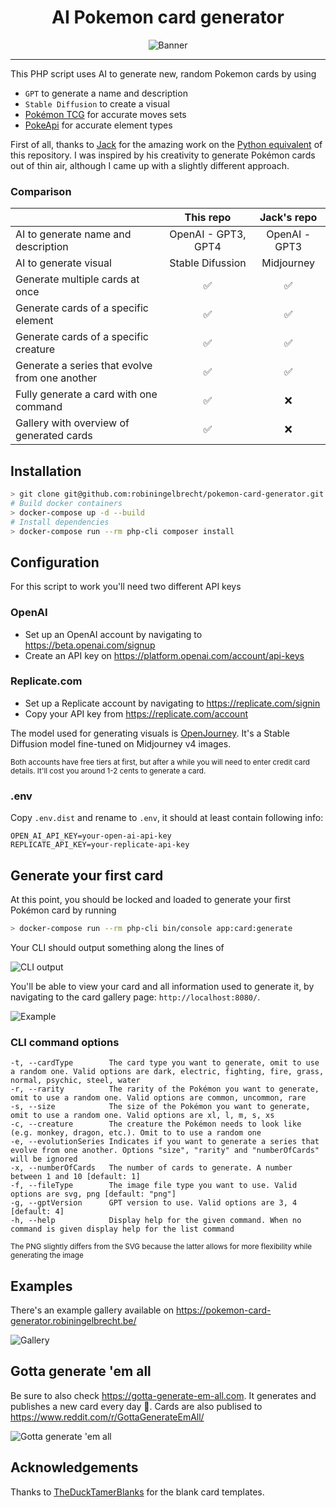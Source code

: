 <h1 align="center">AI Pokemon card generator</h1>

<p align="center">
  <img src="https://github.com/robiningelbrecht/pokemon-card-generator/raw/master/readme/banner.png" alt="Banner">
</p>

---

This PHP script uses AI to generate new, random Pokemon cards by using 
 - `GPT` to generate a name and description
 - `Stable Diffusion` to create a visual
 - [Pokémon TCG](https://github.com/PokemonTCG/pokemon-tcg-data) for accurate moves sets
 - [PokeApi](https://pokeapi.co/) for accurate element types

First of all, thanks to [Jack](https://github.com/pixegami) for the amazing work 
on the [Python equivalent](https://github.com/pixegami/pokemon-card-generator) of
this repository. I was inspired by his creativity to generate Pokémon cards out of thin air, 
although I came up with a slightly different approach.

### Comparison

|                                                |     This repo    | Jack's repo |
|------------------------------------------------|:-------------------:|:-------------:|
| AI to generate name and description            | OpenAI - GPT3, GPT4 | OpenAI - GPT3 |
| AI to generate visual                          | Stable Difussion    |  Midjourney   |
| Generate multiple cards at once                |         ✅          |      ✅        |
| Generate cards of a specific element           |         ✅          |      ✅        |
| Generate cards of a specific creature          |         ✅          |      ✅        |
| Generate a series that evolve from one another |         ✅          |      ✅        |
| Fully generate a card with one command         |         ✅          |      ❌        |
| Gallery with overview of generated cards       |         ✅          |      ❌        |

## Installation

```bash
> git clone git@github.com:robiningelbrecht/pokemon-card-generator.git
# Build docker containers
> docker-compose up -d --build
# Install dependencies
> docker-compose run --rm php-cli composer install
```

## Configuration

For this script to work you'll need two different API keys

### OpenAI

* Set up an OpenAI account by navigating to https://beta.openai.com/signup
* Create an API key on https://platform.openai.com/account/api-keys

### Replicate.com

* Set up a Replicate account by navigating to https://replicate.com/signin
* Copy your API key from https://replicate.com/account

The model used for generating visuals is [OpenJourney](https://replicate.com/prompthero/openjourney).
It's a Stable Diffusion model fine-tuned on Midjourney v4 images.

<sub>Both accounts have free tiers at first, but after a while you will need to enter
credit card details. It'll cost you around 1-2 cents to generate a card.</sub>

### .env

Copy `.env.dist` and rename to `.env`, it should at least contain following info:

```dotenv
OPEN_AI_API_KEY=your-open-ai-api-key
REPLICATE_API_KEY=your-replicate-api-key
```

## Generate your first card

At this point, you should be locked and loaded to generate your first Pokémon card by running

```bash
> docker-compose run --rm php-cli bin/console app:card:generate
```

Your CLI should output something along the lines of

<img src="https://github.com/robiningelbrecht/pokemon-card-generator/raw/master/readme/cli-output.png" alt="CLI output">

You'll be able to view your card and all information used to generate it, 
by navigating to the card gallery page: `http://localhost:8080/`.

<img src="https://github.com/robiningelbrecht/pokemon-card-generator/raw/master/readme/example-generated-card.png" alt="Example">

### CLI command options

```
-t, --cardType        The card type you want to generate, omit to use a random one. Valid options are dark, electric, fighting, fire, grass, normal, psychic, steel, water
-r, --rarity          The rarity of the Pokémon you want to generate, omit to use a random one. Valid options are common, uncommon, rare
-s, --size            The size of the Pokémon you want to generate, omit to use a random one. Valid options are xl, l, m, s, xs
-c, --creature        The creature the Pokémon needs to look like (e.g. monkey, dragon, etc.). Omit to to use a random one
-e, --evolutionSeries Indicates if you want to generate a series that evolve from one another. Options "size", "rarity" and "numberOfCards" will be ignored
-x, --numberOfCards   The number of cards to generate. A number between 1 and 10 [default: 1]
-f, --fileType        The image file type you want to use. Valid options are svg, png [default: "png"]
-g, --gptVersion      GPT version to use. Valid options are 3, 4 [default: 4]
-h, --help            Display help for the given command. When no command is given display help for the list command
```

<sub>The PNG slightly differs from the SVG because the latter allows for more flexibility while generating the image<sub>

## Examples

There's an example gallery available on https://pokemon-card-generator.robiningelbrecht.be/

<img src="https://github.com/robiningelbrecht/pokemon-card-generator/raw/master/readme/gallery-example.png" alt="Gallery">

## Gotta generate 'em all

Be sure to also check https://gotta-generate-em-all.com. 
It generates and publishes a new card every day 🥳. Cards are also publised to https://www.reddit.com/r/GottaGenerateEmAll/

<img src="https://github.com/robiningelbrecht/pokemon-card-generator/raw/master/readme/gotta-generate-em-all.jpeg" alt="Gotta generate 'em all">

## Acknowledgements

Thanks to [TheDuckTamerBlanks](https://www.deviantart.com/katarawaterbender) for the blank card templates.
